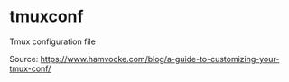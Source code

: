 # tmuxconf

Tmux configuration file

Source: https://www.hamvocke.com/blog/a-guide-to-customizing-your-tmux-conf/
